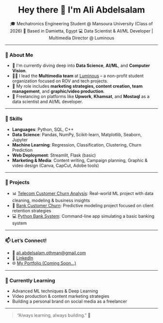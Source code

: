 <h1 align="center">Hey there 👋 I'm Ali Abdelsalam</h1>

<p align="center">
🎓 Mechatronics Engineering Student @ Mansoura University (Class of 2026)  
📍 Based in Damietta, Egypt  
💻 Data Scientist & AI/ML Developer | Multimedia Director @ Luminous  
</p>

---

### 🚀 About Me

- 🔭 I'm currently diving deep into **Data Science**, **AI/ML**, and **Computer Vision**.
- 👨‍💼 I lead the **Multimedia team** at [Luminous](https://www.linkedin.com/company/luminous-eg/) – a non-profit student organization focused on ROV and tech projects.
- 📢 My role includes **marketing strategies, content creation, team management**, and **graphic/video production**.
- 💼 Freelancing on platforms like **Upwork**, **Khamsat**, and **Mostaql** as a data scientist and AI/ML developer.

---

### 🧠 Skills

- **Languages**: Python, SQL, C++
- **Data Science**: Pandas, NumPy, Scikit-learn, Matplotlib, Seaborn, Jupyter
- **Machine Learning**: Regression, Classification, Clustering, Churn Prediction
- **Web Deployment**: Streamlit, Flask (basic)
- **Marketing & Media**: Content writing, Campaign planning, Graphic & video design (Canva, CapCut, Adobe tools)

---

### 📌 Projects

- 📊 [Telecom Customer Churn Analysis](#): Real-world ML project with data cleaning, modeling & business insights  
- 🏦 [Bank Customer Churn](#): Predictive modeling project focused on client retention strategies  
- 💻 [Python Bank System](#): Command-line app simulating a basic banking system  

---

### 📫 Let’s Connect!

- 📧 ali.abdelsalam.othman@gmail.com  
- 💼 [LinkedIn](https://www.linkedin.com/in/ali-abdelsalam/)  
- 🌐 [My Portfolio (Coming Soon...)](#)

---

### 🌱 Currently Learning

- Advanced ML techniques & Deep Learning  
- Video production & content marketing strategies  
- Building a personal brand on social media as a freelancer  

---

> “Always learning, always building.” 🚀

